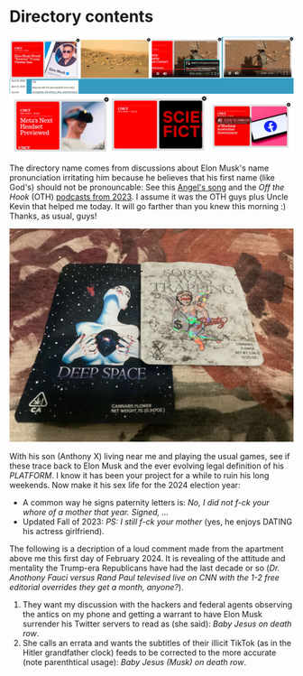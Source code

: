 # Directory contents

<img src="https://github.com/maxieds/public-file-stashes/blob/main/_images/DarkWeb-CNETPayPaliOSAppCache-MuskAdReel.png" width="800" />
<img src="https://github.com/maxieds/public-file-stashes/blob/main/_images/DarkWeb-CNETPayPaliOSAppCache-Zuckerberg.png" width="800" />

The directory name comes from discussions about Elon Musk's name pronunciation irritating him because 
he believes that his first name (like God's) should not be pronouncable: 
See this [Angel's song](https://youtu.be/fEfLMod-Wqk) and the 
*Off the Hook* (OTH) [podcasts from 2023](https://www.2600.com/offthehook/). 
I assume it was the OTH guys plus Uncle Kevin that helped me today. It will go farther than you knew this morning :)
Thanks, as usual, guys!

<img src="https://github.com/maxieds/public-file-stashes/blob/main/ipad-darkweb-analytics-logs/new-year-2024-rhymes-with-hey-lon/IMG_1164.JPG" width="800" />

With his son (Anthony X) living near me and playing the usual games, see 
if these trace back to Elon Musk and the ever evolving legal definition of his *PLATFORM*. 
I know it has been your project for a while to ruin his long weekends. 
Now make it his sex life for the 2024 election year:
* A common way he signs paternity letters is: *No, I did not f-ck your whore of a mother that year. Signed, ...* 
* Updated Fall of 2023: *PS: I still f-ck your mother* (yes, he enjoys DATING his actress girlfriend).

The following is a decription of a loud comment made from the apartment above me this first day of February 2024. 
It is revealing of the attitude and mentality the Trump-era Republicans have had the last decade or so 
(*Dr. Anothony Fauci versus Rand Paul televised live on CNN with the 1-2 free editorial overrides they get a month, anyone?*).
1. They want my discussion with the hackers and federal agents observing the antics on my phone and getting a warrant to have Elon Musk surrender his Twitter servers to read as (she said): *Baby Jesus on death row*.
2. She calls an errata and wants the subtitles of their illicit TikTok (as in the Hitler grandfather clock) feeds to be
   corrected to the more accurate (note parenthtical usage): *Baby Jesus (Musk) on death row*.
